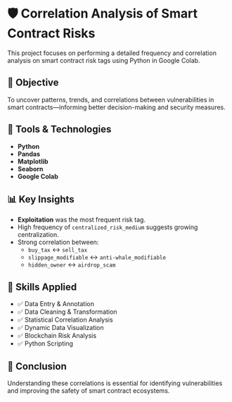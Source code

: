 # 🛡️ Correlation Analysis of Smart Contract Risks

This project focuses on performing a detailed frequency and correlation analysis on smart contract risk tags using Python in Google Colab.

## 🚀 Objective
To uncover patterns, trends, and correlations between vulnerabilities in smart contracts—informing better decision-making and security measures.

## 🧰 Tools & Technologies
- **Python**
- **Pandas**
- **Matplotlib**
- **Seaborn**
- **Google Colab**

## 📊 Key Insights
- **Exploitation** was the most frequent risk tag.
- High frequency of `centralized_risk_medium` suggests growing centralization.
- Strong correlation between:
  - `buy_tax` ↔ `sell_tax`
  - `slippage_modifiable` ↔ `anti-whale_modifiable`
  - `hidden_owner` ↔ `airdrop_scam`

## 📌 Skills Applied
- ✅ Data Entry & Annotation
- ✅ Data Cleaning & Transformation
- ✅ Statistical Correlation Analysis
- ✅ Dynamic Data Visualization
- ✅ Blockchain Risk Analysis
- ✅ Python Scripting

## 🧠 Conclusion
Understanding these correlations is essential for identifying vulnerabilities and improving the safety of smart contract ecosystems.

